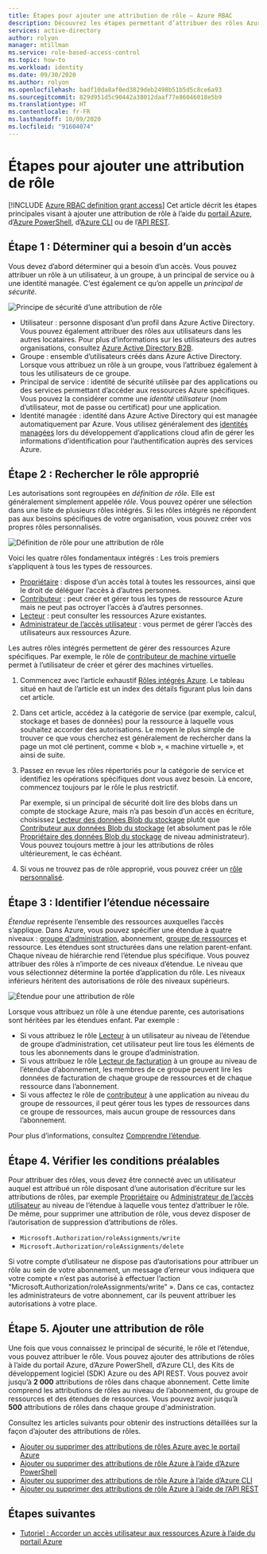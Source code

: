 ```yaml
---
title: Étapes pour ajouter une attribution de rôle – Azure RBAC
description: Découvrez les étapes permettant d’attribuer des rôles Azure à des utilisateurs, groupes, principaux de service ou identités managées à l’aide du contrôle d’accès en fonction du rôle Azure (Azure RBAC).
services: active-directory
author: rolyon
manager: mtillman
ms.service: role-based-access-control
ms.topic: how-to
ms.workload: identity
ms.date: 09/30/2020
ms.author: rolyon
ms.openlocfilehash: badf10da8af0ed3829deb2498b51b5d5c8ce6a93
ms.sourcegitcommit: 829d951d5c90442a38012daaf77e86046018e5b9
ms.translationtype: HT
ms.contentlocale: fr-FR
ms.lasthandoff: 10/09/2020
ms.locfileid: "91604074"
---
```

# <a name="steps-to-add-a-role-assignment"></a>Étapes pour ajouter une attribution de rôle

[!INCLUDE [Azure RBAC definition grant access](../../includes/role-based-access-control-definition-grant.md)] Cet article décrit les étapes principales visant à ajouter une attribution de rôle à l’aide du [portail Azure](role-assignments-portal.md), d’[Azure PowerShell](role-assignments-powershell.md), d’[Azure CLI](role-assignments-cli.md) ou de l’[API REST](role-assignments-rest.md).

## <a name="step-1-determine-who-needs-access"></a>Étape 1 : Déterminer qui a besoin d’un accès

Vous devez d’abord déterminer qui a besoin d’un accès. Vous pouvez attribuer un rôle à un utilisateur, à un groupe, à un principal de service ou à une identité managée. C’est également ce qu’on appelle un *principal de sécurité*.

![Principe de sécurité d’une attribution de rôle](./media/shared/rbac-security-principal.png)

- Utilisateur : personne disposant d’un profil dans Azure Active Directory. Vous pouvez également attribuer des rôles aux utilisateurs dans les autres locataires. Pour plus d’informations sur les utilisateurs des autres organisations, consultez [Azure Active Directory B2B](../active-directory/b2b/what-is-b2b.md).
- Groupe : ensemble d’utilisateurs créés dans Azure Active Directory. Lorsque vous attribuez un rôle à un groupe, vous l’attribuez également à tous les utilisateurs de ce groupe. 
- Principal de service : identité de sécurité utilisée par des applications ou des services permettant d’accéder aux ressources Azure spécifiques. Vous pouvez la considérer comme une *identité utilisateur* (nom d’utilisateur, mot de passe ou certificat) pour une application.
- Identité managée : identité dans Azure Active Directory qui est managée automatiquement par Azure. Vous utilisez généralement des [identités managées](../active-directory/managed-identities-azure-resources/overview.md) lors du développement d’applications cloud afin de gérer les informations d’identification pour l’authentification auprès des services Azure.

## <a name="step-2-find-the-appropriate-role"></a>Étape 2 : Rechercher le rôle approprié

Les autorisations sont regroupées en *définition de rôle*. Elle est généralement simplement appelée *rôle*. Vous pouvez opérer une sélection dans une liste de plusieurs rôles intégrés. Si les rôles intégrés ne répondent pas aux besoins spécifiques de votre organisation, vous pouvez créer vos propres rôles personnalisés.

![Définition de rôle pour une attribution de rôle](./media/shared/rbac-role-definition.png)

Voici les quatre rôles fondamentaux intégrés : Les trois premiers s’appliquent à tous les types de ressources.

- [Propriétaire](built-in-roles.md#owner) : dispose d’un accès total à toutes les ressources, ainsi que le droit de déléguer l’accès à d’autres personnes.
- [Contributeur](built-in-roles.md#contributor) : peut créer et gérer tous les types de ressource Azure mais ne peut pas octroyer l’accès à d’autres personnes.
- [Lecteur](built-in-roles.md#reader) : peut consulter les ressources Azure existantes.
- [Administrateur de l’accès utilisateur](built-in-roles.md#user-access-administrator) : vous permet de gérer l’accès des utilisateurs aux ressources Azure.

Les autres rôles intégrés permettent de gérer des ressources Azure spécifiques. Par exemple, le rôle de [contributeur de machine virtuelle](built-in-roles.md#virtual-machine-contributor) permet à l’utilisateur de créer et gérer des machines virtuelles.

1. Commencez avec l’article exhaustif [Rôles intégrés Azure](built-in-roles.md). Le tableau situé en haut de l’article est un index des détails figurant plus loin dans cet article.

1. Dans cet article, accédez à la catégorie de service (par exemple, calcul, stockage et bases de données) pour la ressource à laquelle vous souhaitez accorder des autorisations. Le moyen le plus simple de trouver ce que vous cherchez est généralement de rechercher dans la page un mot clé pertinent, comme « blob », « machine virtuelle », et ainsi de suite.

1. Passez en revue les rôles répertoriés pour la catégorie de service et identifiez les opérations spécifiques dont vous avez besoin. Là encore, commencez toujours par le rôle le plus restrictif.

    Par exemple, si un principal de sécurité doit lire des blobs dans un compte de stockage Azure, mais n’a pas besoin d’un accès en écriture, choisissez [Lecteur des données Blob du stockage](built-in-roles.md#storage-blob-data-reader) plutôt que [Contributeur aux données Blob du stockage](built-in-roles.md#storage-blob-data-contributor) (et absolument pas le rôle [Propriétaire des données Blob du stockage](built-in-roles.md#storage-blob-data-owner) de niveau administrateur). Vous pouvez toujours mettre à jour les attributions de rôles ultérieurement, le cas échéant.

1. Si vous ne trouvez pas de rôle approprié, vous pouvez créer un [rôle personnalisé](custom-roles.md).

## <a name="step-3-identify-the-needed-scope"></a>Étape 3 : Identifier l’étendue nécessaire

*Étendue* représente l’ensemble des ressources auxquelles l’accès s’applique. Dans Azure, vous pouvez spécifier une étendue à quatre niveaux : [groupe d’administration](../governance/management-groups/overview.md), abonnement, [groupe de ressources](../azure-resource-manager/management/overview.md#resource-groups) et ressource. Les étendues sont structurées dans une relation parent-enfant. Chaque niveau de hiérarchie rend l’étendue plus spécifique. Vous pouvez attribuer des rôles à n’importe de ces niveaux d’étendue. Le niveau que vous sélectionnez détermine la portée d’application du rôle. Les niveaux inférieurs héritent des autorisations de rôle des niveaux supérieurs. 

![Étendue pour une attribution de rôle](./media/shared/rbac-scope.png)

Lorsque vous attribuez un rôle à une étendue parente, ces autorisations sont héritées par les étendues enfant. Par exemple :

- Si vous attribuez le rôle [Lecteur](built-in-roles.md#reader) à un utilisateur au niveau de l’étendue de groupe d’administration, cet utilisateur peut lire tous les éléments de tous les abonnements dans le groupe d’administration.
- Si vous attribuez le rôle [Lecteur de facturation](built-in-roles.md#billing-reader) à un groupe au niveau de l’étendue d’abonnement, les membres de ce groupe peuvent lire les données de facturation de chaque groupe de ressources et de chaque ressource dans l’abonnement.
- Si vous affectez le rôle de [contributeur](built-in-roles.md#contributor) à une application au niveau du groupe de ressources, il peut gérer tous les types de ressources dans ce groupe de ressources, mais aucun groupe de ressources dans l’abonnement.

 Pour plus d’informations, consultez [Comprendre l’étendue](scope-overview.md).

## <a name="step-4-check-your-prerequisites"></a>Étape 4. Vérifier les conditions préalables

Pour attribuer des rôles, vous devez être connecté avec un utilisateur auquel est attribué un rôle disposant d’une autorisation d’écriture sur les attributions de rôles, par exemple [Propriétaire](built-in-roles.md#owner) ou [Administrateur de l’accès utilisateur](built-in-roles.md#user-access-administrator) au niveau de l’étendue à laquelle vous tentez d’attribuer le rôle. De même, pour supprimer une attribution de rôle, vous devez disposer de l’autorisation de suppression d’attributions de rôles.

- `Microsoft.Authorization/roleAssignments/write`
- `Microsoft.Authorization/roleAssignments/delete`

Si votre compte d’utilisateur ne dispose pas d’autorisations pour attribuer un rôle au sein de votre abonnement, un message d’erreur vous indiquera que votre compte « n’est pas autorisé à effectuer l’action "Microsoft.Authorization/roleAssignments/write" ». Dans ce cas, contactez les administrateurs de votre abonnement, car ils peuvent attribuer les autorisations à votre place.

## <a name="step-5-add-role-assignment"></a>Étape 5. Ajouter une attribution de rôle

Une fois que vous connaissez le principal de sécurité, le rôle et l’étendue, vous pouvez attribuer le rôle. Vous pouvez ajouter des attributions de rôles à l’aide du portail Azure, d’Azure PowerShell, d’Azure CLI, des Kits de développement logiciel (SDK) Azure ou des API REST. Vous pouvez avoir jusqu’à **2 000** attributions de rôles dans chaque abonnement. Cette limite comprend les attributions de rôles au niveau de l’abonnement, du groupe de ressources et des étendues de ressources. Vous pouvez avoir jusqu’à **500** attributions de rôles dans chaque groupe d'administration.

Consultez les articles suivants pour obtenir des instructions détaillées sur la façon d’ajouter des attributions de rôles.

- [Ajouter ou supprimer des attributions de rôles Azure avec le portail Azure](role-assignments-portal.md)
- [Ajouter ou supprimer des attributions de rôle Azure à l’aide d’Azure PowerShell](role-assignments-powershell.md)
- [Ajouter ou supprimer des attributions de rôle Azure à l’aide d’Azure CLI](role-assignments-cli.md)
- [Ajouter ou supprimer des attributions de rôle Azure à l’aide de l’API REST](role-assignments-rest.md)

## <a name="next-steps"></a>Étapes suivantes

- [Tutoriel : Accorder un accès utilisateur aux ressources Azure à l’aide du portail Azure](quickstart-assign-role-user-portal.md)
